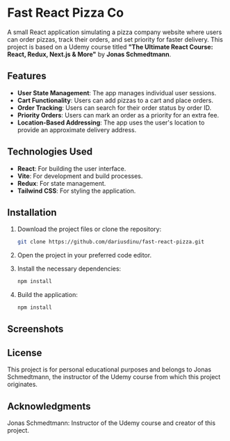 # Fast React Pizza Co

A small React application simulating a pizza company website where users can order pizzas, track their orders, and set priority for faster delivery. This project is based on a Udemy course titled **"The Ultimate React Course: React, Redux, Next.js & More"** by **Jonas Schmedtmann**.

## Features

- **User State Management**: The app manages individual user sessions.
- **Cart Functionality**: Users can add pizzas to a cart and place orders.
- **Order Tracking**: Users can search for their order status by order ID.
- **Priority Orders**: Users can mark an order as a priority for an extra fee.
- **Location-Based Addressing**: The app uses the user's location to provide an approximate delivery address.

## Technologies Used

- **React**: For building the user interface.
- **Vite**: For development and build processes.
- **Redux**: For state management.
- **Tailwind CSS**: For styling the application.

## Installation

1. Download the project files or clone the repository:
   ```bash
   git clone https://github.com/dariusdinu/fast-react-pizza.git


2. Open the project in your preferred code editor.

3. Install the necessary dependencies:
   ```bash
   npm install

4. Build the application:
   ```bash
   npm install

## Screenshots

## License

This project is for personal educational purposes and belongs to Jonas Schmedtmann, the instructor of the Udemy course from which this project originates.

## Acknowledgments
Jonas Schmedtmann: Instructor of the Udemy course and creator of this project.
